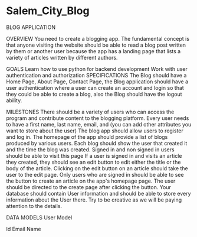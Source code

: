 # Salem_City_Blog
BLOG APPLICATION

OVERVIEW
You need to create a blogging app. The fundamental concept is that anyone visiting the website should be able to read a blog post written by them or another user because the app has a landing page that lists a variety of articles written by different authors.

GOALS
Learn how to use python for backend development
Work with user authentication and authorization
SPECIFICATIONS
The Blog should have a Home Page, About Page, Contact Page, the Blog application should have a user authentication where a user can create an account and login so that they  could be able to create a blog, also the Blog should have the logout ability.

MILESTONES
There should be a variety of users who can access the program and contribute content to the blogging platform.
Every user needs to have a first name, last name, email, and (you can add other attributes you want to store about the user)
The blog app should allow users to register and log in.
The homepage of the app should provide a list of blogs produced by various users.
Each blog should show the user that created it and the time the blog was created.
Signed in and non signed in users should be able to visit this page
If a user is signed in and visits an article they created, they should see an edit button to edit either the title or the body of the article.
Clicking on the edit button on an article should take the user to the edit page.
Only users who are signed in should be able to see the button to create an article on the app's homepage page. The user should be directed to the create page after clicking the button.
Your database should contain User information and should be able to store every information about the User there.
Try to be creative as we will be paying attention to the details.

DATA MODELS
User Model

Id
Email
Name